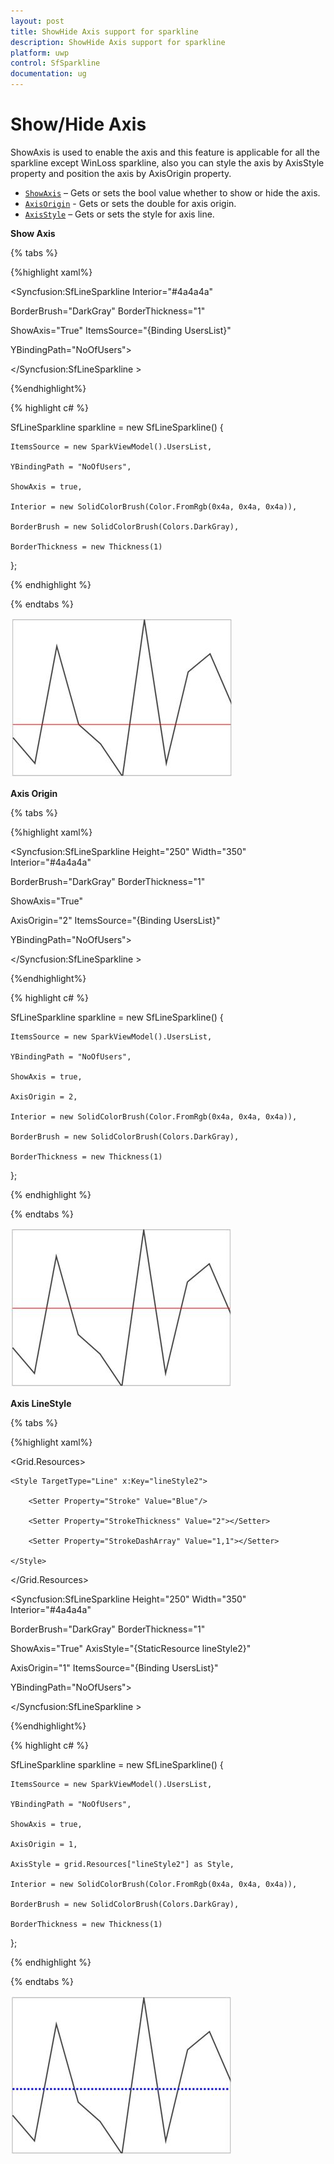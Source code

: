 ```yaml
---
layout: post
title: ShowHide Axis support for sparkline
description: ShowHide Axis support for sparkline
platform: uwp
control: SfSparkline
documentation: ug
---
```

# Show/Hide Axis

ShowAxis is used to enable the axis and this feature is applicable for all the sparkline except WinLoss sparkline, also you can style the axis by AxisStyle property and position the axis by AxisOrigin property.

* [`ShowAxis`](http://help.syncfusion.com/cr/cref_files/uwp/sfchart/Syncfusion.SfChart.UWP~Syncfusion.UI.Xaml.Charts.MarkerBase~ShowAxis.html) – Gets or sets the bool value whether to show or hide the axis.
* [`AxisOrigin`](http://help.syncfusion.com/cr/cref_files/uwp/sfchart/Syncfusion.SfChart.UWP~Syncfusion.UI.Xaml.Charts.MarkerBase~AxisOrigin.html#) - Gets or sets the double for axis origin.
* [`AxisStyle`](http://help.syncfusion.com/cr/cref_files/uwp/sfchart/Syncfusion.SfChart.UWP~Syncfusion.UI.Xaml.Charts.MarkerBase~AxisStyle.html) – Gets or sets the style for axis line.

**Show Axis**

{% tabs %}

{%highlight xaml%}

<Syncfusion:SfLineSparkline  Interior="#4a4a4a"  

BorderBrush="DarkGray" BorderThickness="1"

ShowAxis="True" ItemsSource="{Binding UsersList}" 

YBindingPath="NoOfUsers">

</Syncfusion:SfLineSparkline >

{%endhighlight%}

{% highlight c# %}

SfLineSparkline sparkline = new SfLineSparkline()
{

    ItemsSource = new SparkViewModel().UsersList,

    YBindingPath = "NoOfUsers",

    ShowAxis = true,

    Interior = new SolidColorBrush(Color.FromRgb(0x4a, 0x4a, 0x4a)),

    BorderBrush = new SolidColorBrush(Colors.DarkGray),

    BorderThickness = new Thickness(1)

};

{% endhighlight %}

{% endtabs %}

![Show Axis](ShowHide-Axis_images/ShowHideAxis_img1.jpeg)


**Axis Origin**

{% tabs %}

{%highlight xaml%}

<Syncfusion:SfLineSparkline Height="250" Width="350" Interior="#4a4a4a"  

BorderBrush="DarkGray" BorderThickness="1"

ShowAxis="True" 

AxisOrigin="2" ItemsSource="{Binding UsersList}" 

YBindingPath="NoOfUsers">

</Syncfusion:SfLineSparkline >

{%endhighlight%}

{% highlight c# %}

SfLineSparkline sparkline = new SfLineSparkline()
{

    ItemsSource = new SparkViewModel().UsersList,

    YBindingPath = "NoOfUsers",

    ShowAxis = true,

    AxisOrigin = 2,

    Interior = new SolidColorBrush(Color.FromRgb(0x4a, 0x4a, 0x4a)),

    BorderBrush = new SolidColorBrush(Colors.DarkGray),

    BorderThickness = new Thickness(1)

};

{% endhighlight %}

{% endtabs %}

![Axis Origin](ShowHide-Axis_images/ShowHideAxis_img2.jpeg)


**Axis LineStyle**

{% tabs %}

{%highlight xaml%}

<Grid.Resources>

    <Style TargetType="Line" x:Key="lineStyle2">

        <Setter Property="Stroke" Value="Blue"/>

        <Setter Property="StrokeThickness" Value="2"></Setter>

        <Setter Property="StrokeDashArray" Value="1,1"></Setter>

    </Style>

</Grid.Resources>

<Syncfusion:SfLineSparkline Height="250" Width="350" Interior="#4a4a4a"   

BorderBrush="DarkGray"  BorderThickness="1"

ShowAxis="True" AxisStyle="{StaticResource lineStyle2}"   

AxisOrigin="1" ItemsSource="{Binding UsersList}"   

YBindingPath="NoOfUsers">

</Syncfusion:SfLineSparkline >

{%endhighlight%}

{% highlight c# %}

SfLineSparkline sparkline = new SfLineSparkline()
{

    ItemsSource = new SparkViewModel().UsersList,

    YBindingPath = "NoOfUsers",

    ShowAxis = true,

    AxisOrigin = 1,

    AxisStyle = grid.Resources["lineStyle2"] as Style,

    Interior = new SolidColorBrush(Color.FromRgb(0x4a, 0x4a, 0x4a)),

    BorderBrush = new SolidColorBrush(Colors.DarkGray),

    BorderThickness = new Thickness(1)

};

{% endhighlight %}

{% endtabs %}

![Customizing Axis line](ShowHide-Axis_images/ShowHideAxis_img3.jpeg)


